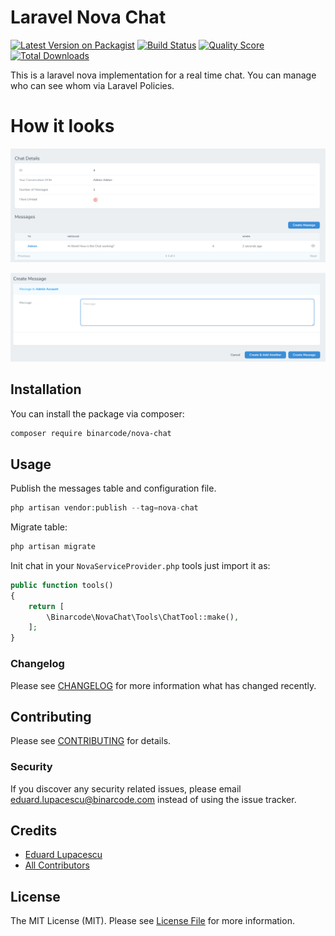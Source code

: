 # Laravel Nova Chat

[![Latest Version on Packagist](https://img.shields.io/packagist/v/binarcode/nova-chat.svg?style=flat-square)](https://packagist.org/packages/binarcode/nova-chat)
[![Build Status](https://img.shields.io/travis/binarcode/nova-chat/master.svg?style=flat-square)](https://travis-ci.org/binarcode/nova-chat)
[![Quality Score](https://img.shields.io/scrutinizer/g/binarcode/nova-chat.svg?style=flat-square)](https://scrutinizer-ci.com/g/binarcode/nova-chat)
[![Total Downloads](https://img.shields.io/packagist/dt/binarcode/nova-chat.svg?style=flat-square)](https://packagist.org/packages/binarcode/nova-chat)

This is a laravel nova implementation for a real time chat. You can manage who can see whom via Laravel Policies.

# How it looks

![Message List](/docs/list.png)


![New Message](/docs/new.png)

## Installation

You can install the package via composer:

```bash
composer require binarcode/nova-chat
```

## Usage

Publish the messages table and configuration file.

```php
php artisan vendor:publish --tag=nova-chat
```


Migrate table:

```php
php artisan migrate
```

Init chat in your `NovaServiceProvider.php` tools just import it as:

```php
public function tools()
{
    return [
        \Binarcode\NovaChat\Tools\ChatTool::make(),
    ];
}
```

### Changelog

Please see [CHANGELOG](CHANGELOG.md) for more information what has changed recently.

## Contributing

Please see [CONTRIBUTING](CONTRIBUTING.md) for details.

### Security

If you discover any security related issues, please email eduard.lupacescu@binarcode.com instead of using the issue tracker.

## Credits

- [Eduard Lupacescu](https://github.com/binarcode)
- [All Contributors](../../contributors)

## License

The MIT License (MIT). Please see [License File](LICENSE.md) for more information.

